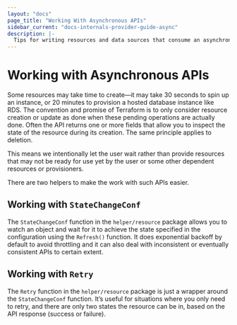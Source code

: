 ```yaml
---
layout: "docs"
page_title: "Working With Asynchronous APIs"
sidebar_current: "docs-internals-provider-guide-async"
description: |-
  Tips for writing resources and data sources that consume an asynchronous API.
---
```


# Working with Asynchronous APIs
Some resources may take time to create—it may take 30 seconds to spin up an instance, or 20 minutes to provision a hosted database instance like RDS. The convention and promise of Terraform is to only consider resource creation or update as done when these pending operations are actually done. Often the API returns one or more fields that allow you to inspect the state of the resource during its creation. The same principle applies to deletion.

This means we intentionally let the user wait rather than provide resources that may not be ready for use yet by the user or some other dependent resources or provisioners.

There are two helpers to make the work with such APIs easier.

## Working with `StateChangeConf`
The `StateChangeConf` function in the `helper/resource` package allows you to watch an object and wait for it to achieve the state specified in the configuration using the `Refresh()` function. It does exponential backoff by default to avoid throttling and it can also deal with inconsistent or eventually consistent APIs to certain extent.

## Working with `Retry`
The `Retry` function in the `helper/resource` package is just a wrapper around the `StateChangeConf` function. It’s useful for situations where you only need to retry, and there are only two states the resource can be in, based on the API response (success or failure).

